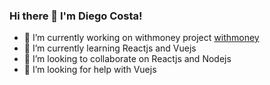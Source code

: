 ### Hi there 👋 I'm Diego Costa!

- 🔭 I’m currently working on withmoney project [withmoney](https://github.com/withmoney) 
- 🌱 I’m currently learning Reactjs and Vuejs
- 👯 I’m looking to collaborate on Reactjs and Nodejs
- 🤔 I’m looking for help with Vuejs

